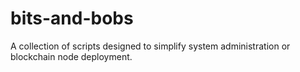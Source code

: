 # bits-and-bobs

A collection of scripts designed to simplify system administration or blockchain node deployment.
